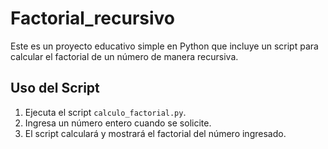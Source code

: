 # Factorial_recursivo
Este es un proyecto educativo simple en Python que incluye un script para calcular el factorial de un número de manera recursiva.

## Uso del Script

1. Ejecuta el script `calculo_factorial.py`.
2. Ingresa un número entero cuando se solicite.
3. El script calculará y mostrará el factorial del número ingresado.
